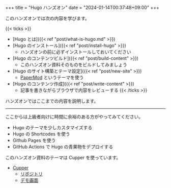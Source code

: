 +++
title = "Hugo ハンズオン"
date = "2024-01-14T00:37:48+09:00"
+++

このハンズオンでは次の内容を学びます。

{{< ticks >}}
* [Hugo とは]({{< ref "post/what-is-hugo.md" >}})
* [Hugo のインストール]({{< ref "post/install-hugo" >}})
  * ハンズオンの前に必ずインストールしておいてください
* [Hugo のコンテンツビルド]({{< ref "post/build-content" >}})
  * このハンズオン資料そのものをビルドしてみましょう
* [Hugo のサイト構築とテーマ設定]({{< ref "post/new-site" >}})
  * [PaperMod](https://themes.gohugo.io/themes/hugo-papermod/) というテーマを使う
* [Hugo のコンテンツ作成]({{< ref "post/write-content" >}})
  * 記事を書きながらブラウザで内容をレビューする
{{< /ticks >}}

ハンズオンではここまでの内容を説明します。

---

ここからは上級者向けに時間に余裕のある方がやってみてください。

* Hugo のテーマを少しカスタマイズする
* Hugo の Shortcodes を使う
* Github Pages を使う
* GitHub Actions で Hugo の青果物をデプロイする

このハンズオン資料のテーマは Cupper を使っています。

* [Cupper](https://themes.gohugo.io/themes/cupper-hugo-theme/)
  * [リポジトリ](https://github.com/zwbetz-gh/cupper-hugo-theme)
  * [デモ画面](https://cupper-hugo-theme.netlify.app/)
